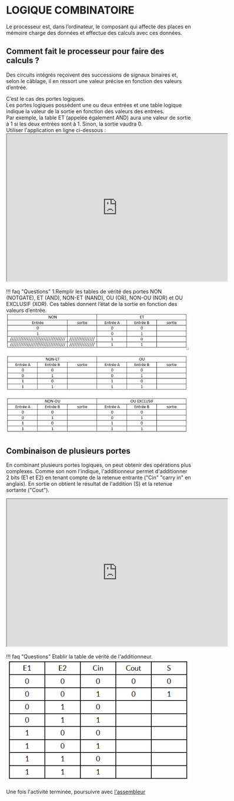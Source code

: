 # LOGIQUE COMBINATOIRE
Le processeur est, dans l’ordinateur, le composant qui affecte des places en mémoire charge des données et effectue des calculs avec ces données.
## Comment fait le processeur pour faire des calculs ?
Des circuits intégrés reçoivent des successions de signaux binaires et, selon le câblage, il en ressort une valeur précise en fonction des valeurs d’entrée.</br>

C’est le cas des portes logiques.</br>
Les portes logiques possèdent une ou deux entrées et une table logique indique la valeur de la sortie en fonction des valeurs des entrées.</br>
Par exemple, la table ET (appelée également AND) aura une valeur de sortie à 1 si les deux entrées sont à 1. Sinon, la sortie vaudra 0.</br>
Utiliser l'application en ligne ci-dessous :</br>
	<iframe width="600px" height="400px" src="https://circuitverse.org/simulator/embed/portes-logiques" id="projectPreview" scrolling="no" webkitAllowFullScreen mozAllowFullScreen allowFullScreen></iframe>
	
!!! faq "Questions"
	1.Remplir les tables de vérité des portes NON (NOTGATE), ET (AND), NON-ET (NAND), OU (OR), NON-OU (NOR) et OU EXCLUSIF (XOR). Ces tables donnent l’état de la sortie en fonction des valeurs d’entrée.    
	![tables de vérité à remplir](../img/tables_verite.JPG)

## Combinaison de plusieurs portes
En combinant plusieurs portes logiques, on peut obtenir des opérations plus complexes. Comme son nom l'indique, l'additionneur permet d'additionner 2 bits (E1 et E2) en tenant compte de la retenue entrante ("Cin" "carry in" en anglais). En sortie on obtient le résultat de l'addition (S) et la retenue sortante ("Cout").  
<iframe width="600px" height="400px" src="https://circuitverse.org/simulator/embed/additionneur" id="projectPreview" scrolling="no" webkitAllowFullScreen mozAllowFullScreen allowFullScreen></iframe>

!!! faq "Questions"
		Etablir la table de vérité de l'additionneur.</br>
		![additionneur](../img/additionneur.PNG)

Une fois l'activité terminée, poursuivre avec [l'assembleur](assembleur.html)
